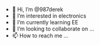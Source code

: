 - 👋 Hi, I’m @987derek
- 👀 I’m interested in electronics
- 🌱 I’m currently learning EE
- 💞️ I’m looking to collaborate on ...
- 📫 How to reach me ...

<!---
987derek/987derek is a ✨ special ✨ repository because its `README.md` (this file) appears on your GitHub profile.
You can click the Preview link to take a look at your changes.
--->
